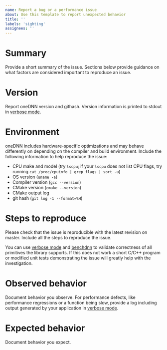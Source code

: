 ```yaml
---
name: Report a bug or a performance issue
about: Use this template to report unexpected behavior
title: ''
labels: 'sighting'
assignees: ''
---
```


# Summary
Provide a short summary of the issue. Sections below provide guidance on what
factors are considered important to reproduce an issue.

# Version
Report oneDNN version and githash. Version information is printed to stdout
in [verbose mode](https://uxlfoundation.github.io/oneDNN/dev_guide_verbose.html).

# Environment
oneDNN includes hardware-specific optimizations and may behave
differently on depending on the compiler and build environment. Include
the following information to help reproduce the issue:
* CPU make and model (try `lscpu`; if your `lscpu` does not list CPU flags,
  try running `cat /proc/cpuinfo | grep flags | sort -u`)
* OS version (`uname -a`)
* Compiler version (`gcc --version`)
* CMake version (`cmake --version`)
* CMake output log
* git hash (`git log -1 --format=%H`)

# Steps to reproduce
Please check that the issue is reproducible with the latest revision on
master. Include all the steps to reproduce the issue. 

You can use [verbose mode](https://uxlfoundation.github.io/oneDNN/dev_guide_verbose.html)
and [benchdnn](https://github.com/uxlfoundation/oneDNN/tree/master/tests/benchdnn)
to validate correctness of all primitives the library supports. If this does not
work a short C/C++ program or modified unit tests demonstrating the issue
will greatly help with the investigation.

# Observed behavior
Document behavior you observe. For performance defects, like performance
regressions or a function being slow, provide a log including output generated
by your application in
[verbose mode](https://uxlfoundation.github.io/oneDNN/dev_guide_verbose.html). 

# Expected behavior
Document behavior you expect.